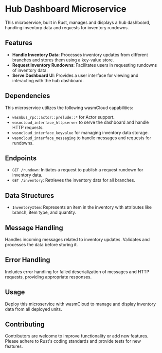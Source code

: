 # Hub Dashboard Microservice

This microservice, built in Rust, manages and displays a hub dashboard, handling inventory data and requests for inventory rundowns.

## Features

- **Handle Inventory Data**: Processes inventory updates from different branches and stores them using a key-value store.
- **Request Inventory Rundowns**: Facilitates users in requesting rundowns of inventory data.
- **Serve Dashboard UI**: Provides a user interface for viewing and interacting with the hub dashboard.

## Dependencies

This microservice utilizes the following wasmCloud capabilities:

- `wasmbus_rpc::actor::prelude::*` for Actor support.
- `wasmcloud_interface_httpserver` to serve the dashboard and handle HTTP requests.
- `wasmcloud_interface_keyvalue` for managing inventory data storage.
- `wasmcloud_interface_messaging` to handle messages and requests for rundowns.

## Endpoints

- `GET /rundown`: Initiates a request to publish a request rundown for inventory data.
- `GET /inventory`: Retrieves the inventory data for all branches.

## Data Structures

- `InventoryItem`: Represents an item in the inventory with attributes like branch, item type, and quantity.

## Message Handling

Handles incoming messages related to inventory updates. Validates and processes the data before storing it.

## Error Handling

Includes error handling for failed deserialization of messages and HTTP requests, providing appropriate responses.

## Usage

Deploy this microservice with wasmCloud to manage and display inventory data from all deployed units.

## Contributing

Contributors are welcome to improve functionality or add new features. Please adhere to Rust's coding standards and provide tests for new features.
